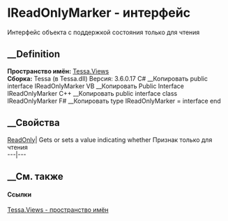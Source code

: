 # IReadOnlyMarker - интерфейс
Интерфейс объекта с поддержкой состояния только для чтения
## __Definition
 **Пространство имён:** [Tessa.Views](N_Tessa_Views.htm)  
 **Сборка:** Tessa (в Tessa.dll) Версия: 3.6.0.17
C# __Копировать
     public interface IReadOnlyMarker
VB __Копировать
     Public Interface IReadOnlyMarker
C++ __Копировать
     public interface class IReadOnlyMarker
F# __Копировать
     type IReadOnlyMarker = interface end
##  __Свойства
[ReadOnly](P_Tessa_Views_IReadOnlyMarker_ReadOnly.htm)|  Gets or sets a value
indicating whether Признак только для чтения  
---|---  
## __См. также
#### Ссылки
[Tessa.Views - пространство имён](N_Tessa_Views.htm)
